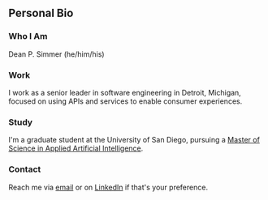 ## Personal Bio

### Who I Am
Dean P. Simmer (he/him/his)

### Work
I work as a senior leader in software engineering in Detroit, Michigan, focused on using APIs and services to enable consumer experiences.  

### Study
I'm a graduate student at the University of San Diego, pursuing a [Master of Science in Applied Artificial Intelligence](https://www.sandiego.edu/engineering/graduate/ms-applied-artificial-intelligence.php).


### Contact

Reach me via [email](https://www.deanpsimmer.com/contact/) or on [LinkedIn](https://www.linkedin.com/in/deanpsimmer/) if that's your preference.

<!--
**mojodean/mojodean** is a ✨ _special_ ✨ repository because its `README.md` (this file) appears on your GitHub profile.

Here are some ideas to get you started:

- 🔭 I’m currently working on ...
- 🌱 I’m currently learning ...
- 👯 I’m looking to collaborate on ...
- 🤔 I’m looking for help with ...
- 💬 Ask me about ...
- 📫 How to reach me: ...
- 😄 Pronouns: ...
- ⚡ Fun fact: ...
-->
